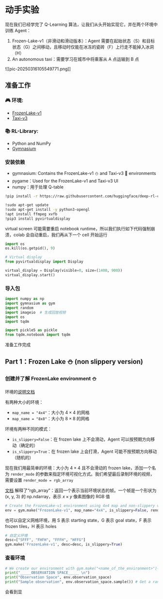 # 动手实验

现在我们已经学完了 Q-Learning 算法，让我们从头开始实现它，并在两个环境中训练 Agent：

1. Frozen-Lake-v1（非滑动和滑动版本）：Agent 需要在起始状态（S）和目标状态（G）之间移动，且移动时仅能在冰冻的瓷砖（F）上行走不能掉入冰洞（H）
2. An autonomous taxi：需要学习在城市中将乘客从 A 点运输到 B 点

![[pic-20250316105549771.png]]

## 准备工作
### 🎮 环境:

- [FrozenLake-v1](https://gymnasium.farama.org/environments/toy_text/frozen_lake/)
- [Taxi-v3](https://gymnasium.farama.org/environments/toy_text/taxi/)

### 📚 RL-Library:

- Python and NumPy
- [Gymnasium](https://gymnasium.farama.org/)

### 安装依赖

- gymnasium: Contains the FrozenLake-v1 ⛄ and Taxi-v3 🚕 environments
- pygame：Used for the FrozenLake-v1 and Taxi-v3 UI
- numpy：用于处理 Q-table

```bash
!pip install -r https://raw.githubusercontent.com/huggingface/deep-rl-class/main/notebooks/unit2/requirements-unit2.txt
```

```bash
!sudo apt-get update
!sudo apt-get install -y python3-opengl
!apt install ffmpeg xvfb
!pip3 install pyvirtualdisplay
```

virtual screen 可能需要重启 notebook runtime，所以我们执行如下代码强制崩溃，colab 会自动重启，我们再从下一个 cell 开始运行

```python
import os
os.kill(os.getpid(), 9)
```

```python
# Virtual display
from pyvirtualdisplay import Display

virtual_display = Display(visible=0, size=(1400, 900))
virtual_display.start()
```

### 导入包

```python
import numpy as np
import gymnasium as gym
import random
import imageio	# 生成回放视频
import os
import tqdm

import pickle5 as pickle
from tqdm.notebook import tqdm
```

准备工作完成

## Part 1：Frozen Lake ⛄ (non slippery version)

### 创建并了解 FrozenLake environment ⛄

环境的[说明文档](https://gymnasium.farama.org/environments/toy_text/frozen_lake/)

有两种大小的环境：
- `map_name = "4x4"`：大小为 $4\times4$ 的网格
- `map_name = "8x8"`：大小为 $8\times8$ 的网格

环境有两种不同的模式：
- `is_slippery=False`：在 frozen lake 上不会滑动，Agent 可以按预期方向移动（确定的）
- `is_slippery=True`：在 frozen lake 上会打滑，Agent 可能不按预期方向移动（随机的）

现在我们用最简单的环境：大小为 $4\times4$ 且不会滑动的 frozen lake，添加一个名为 `render_mode` 的参数来指定环境可视化方式。我们希望最后录制环境的视频，需要设置 `render_mode = rgb_array`

[文档](https://gymnasium.farama.org/api/env/#gymnasium.Env.render) 解释了“rgb_array”：返回一个表示当前环境状态的帧。一个帧是一个形状为 (x, y, 3) 的 np.ndarray，表示 $x\times y$ 像素图像的 RGB 值

```python
# Create the FrozenLake-v1 environment using 4x4 map and non-slippery version and render_mode="rgb_array"
env = gym.make("FrozenLake-v1", map_name="4x4", is_slippery=False, render_mode="rgb_array") # TODO use the correct parameters
```

也可以自定义网格环境，用 S 表示 starting state，G 表示 goal state，F 表示 frozen tiles，H 表示 holes

```python
# 自定义环境
desc=["SFFF", "FHFH", "FFFH", "HFFG"]
gym.make('FrozenLake-v1', desc=desc, is_slippery=True)
```

### 查看环境

```python
# We create our environment with gym.make("<name_of_the_environment>")- `is_slippery=False`: The agent always moves in the intended direction due to the non-slippery nature of the frozen lake (deterministic).
print("_____OBSERVATION SPACE_____ \n")
print("Observation Space", env.observation_space)
print("Sample observation", env.observation_space.sample()) # Get a random observation
```

会看到显